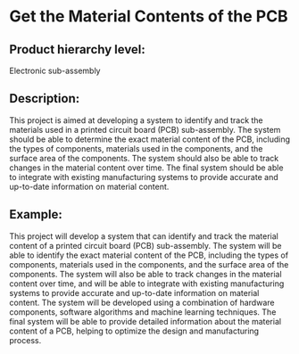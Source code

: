 # Get the Material Contents of the PCB

## Product hierarchy level:
Electronic sub-assembly

## Description:
This project is aimed at developing a system to identify and track the materials used in a printed circuit board (PCB) sub-assembly. The system should be able to determine the exact material content of the PCB, including the types of components, materials used in the components, and the surface area of the components. The system should also be able to track changes in the material content over time. The final system should be able to integrate with existing manufacturing systems to provide accurate and up-to-date information on material content.

## Example:
This project will develop a system that can identify and track the material content of a printed circuit board (PCB) sub-assembly. The system will be able to identify the exact material content of the PCB, including the types of components, materials used in the components, and the surface area of the components. The system will also be able to track changes in the material content over time, and will be able to integrate with existing manufacturing systems to provide accurate and up-to-date information on material content. The system will be developed using a combination of hardware components, software algorithms and machine learning techniques. The final system will be able to provide detailed information about the material content of a PCB, helping to optimize the design and manufacturing process.
